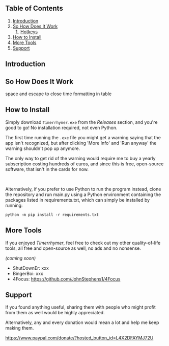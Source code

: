## Table of Contents
1. [Introduction](#introduction)
2. [So How Does It Work](#so-how-does-it-work)
   1. [Hotkeys](#hotkeys)
3. [How to Install](#how-to-install)
4. [More Tools](#more-tools)
5. [Support](#support)


## Introduction



## So How Does It Work

space and escape to close
time formatting in table


## How to Install

Simply download `Timerrhymer.exe` from the _Releases_ section, and you're good to go! No installation required, not even Python.

The first time running the `.exe` file you might get a warning saying that the app isn't recognized, but after clicking 'More Info' and 'Run anyway' the warning shouldn't pop up anymore.

The only way to get rid of the warning would require me to buy a yearly subscription costing hundreds of euros, and since this is free, open-source software, that isn't in the cards for now.

<br>

Alternatively, if you prefer to use Python to run the program instead, clone the repository and run main.py using a Python environment containing the packages listed in requirements.txt, which can simply be installed by running:

```batch
python -m pip install -r requirements.txt
```


## More Tools

If you enjoyed _Timerrhymer_, feel free to check out my other quality-of-life tools, all free and open-source as well, no ads and no nonsense.

_(coming soon)_
- ShutDownEr: xxx
- BingerBoi: xxx
- 4Focus: https://github.com/JohnStephens1/4Focus

## Support

If you found anything useful, sharing them with people who might profit from them as well would be highly appreciated.

Alternatively, any and every donation would mean a lot and help me keep making them.

https://www.paypal.com/donate/?hosted_button_id=L4X2DFAYMJ72U